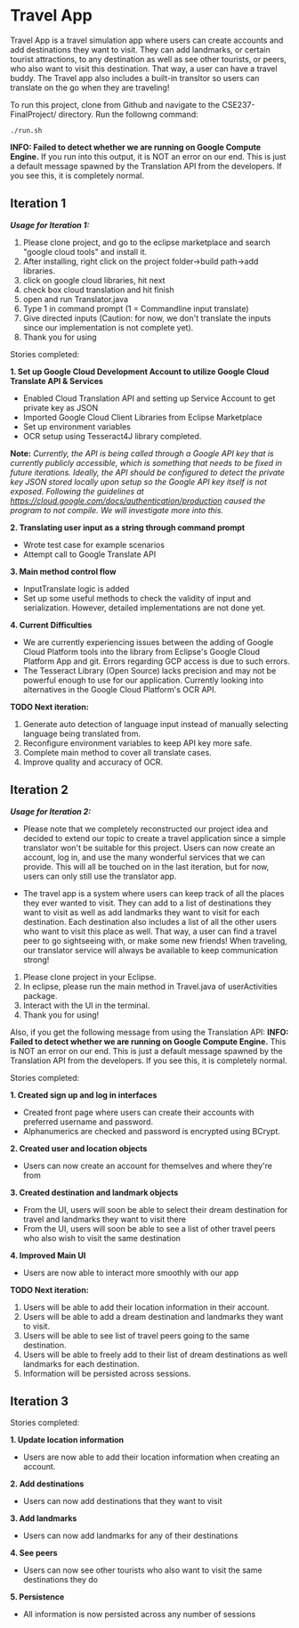 # Travel App

Travel App is a travel simulation app where users can create accounts and add destinations they want to visit. They can add landmarks, or certain tourist attractions, to any destination as well as see other tourists, or peers, who also want to visit this destination. That way, a user can have a travel buddy. The Travel app also includes a built-in transltor so users can translate on the go when they are traveling!

To run this project, clone from Github and navigate to the CSE237-FinalProject/ directory. Run the followng command:

```
./run.sh
```

****INFO: Failed to detect whether we are running on Google Compute Engine.****
If you run into this output, it is NOT an error on our end. This is just a default message spawned by the Translation API from the developers. If you see this, it is completely normal.

## Iteration 1

***Usage for Iteration 1:***
1. Please clone project, and go to the eclipse marketplace and search "google cloud tools" and install it.
2. After installing, right click on the project folder->build path->add libraries.
3. click on google cloud libraries, hit next
4. check box cloud translation and hit finish
5. open and run Translator.java
6. Type 1 in command prompt (1 = Commandline input translate)
7. Give directed inputs (Caution: for now, we don't translate the inputs since our implementation is not complete yet). 
8. Thank you for using


Stories completed:

**1. Set up Google Cloud Development Account to utilize Google Cloud Translate API & Services**
  - Enabled Cloud Translation API and setting up Service Account to get private key as JSON 
  - Imported Google Cloud Client Libraries from Eclipse Marketplace
  - Set up environment variables
  - OCR setup using Tesseract4J library completed.
  
  **Note:** *Currently, the API is being called through a Google API key that is currently publicly accessible, which is something that needs to be fixed in future iterations. Ideally, the API should be configured to detect the private key JSON stored locally upon setup so the Google API key itself is not exposed. Following the guidelines at https://cloud.google.com/docs/authentication/production caused the program to not compile. We will investigate more into this.*
  
**2. Translating user input as a string through command prompt**
  - Wrote test case for example scenarios
  - Attempt call to Google Translate API

**3. Main method control flow**
  - InputTranslate logic is added
  - Set up some useful methods to check the validity of input and serialization. However, detailed implementations are not done yet. 

**4. Current Difficulties**
  - We are currently experiencing issues between the adding of Google Cloud Platform tools into the library from Eclipse's Google Cloud Platform App and git. Errors regarding GCP access is due to such errors. 
  - The Tesseract Library (Open Source) lacks precision and may not be powerful enough to use for our application. Currently looking into alternatives in the Google Cloud Platform's OCR API.

**TODO Next iteration:**
1. Generate auto detection of language input instead of manually selecting language being translated from. 
2. Reconfigure environment variables to keep API key more safe.
3. Complete main method to cover all translate cases. 
4. Improve quality and accuracy of OCR.



## Iteration 2

***Usage for Iteration 2:***
* Please note that we completely reconstructed our project idea and decided to extend our topic to create a travel application since a simple translator won't be suitable for this project. Users can now create an account, log in, and use the many wonderful services that we can provide. This will all be touched on in the last iteration, but for now, users can only still use the translator app.

* The travel app is a system where users can keep track of all the places they ever wanted to visit. They can add to a list of destinations they want to visit as well as add landmarks they want to visit for each destination. Each destination also includes a list of all the other users who want to visit this place as well. That way, a user can find a travel peer to go sightseeing with, or make some new friends! When traveling, our translator service will always be available to keep communication strong!

1. Please clone project in your Eclipse. 
2. In eclipse, please run the main method in Travel.java of userActivities package. 
3. Interact with the UI in the terminal.
4. Thank you for using!

Also, if you get the following message from using the Translation API:
****INFO: Failed to detect whether we are running on Google Compute Engine.****
This is NOT an error on our end. This is just a default message spawned by the Translation API from the developers. If you see this, it is completely normal.


Stories completed:

**1. Created sign up and log in interfaces**
 - Created front page where users can create their accounts with preferred username and password.
 - Alphanumerics are checked and password is encrypted using BCrypt.

**2. Created user and location objects**
 - Users can now create an account for themselves and where they're from

**3. Created destination and landmark objects**
 - From the UI, users will soon be able to select their dream destination for travel and landmarks they want to visit there
 - From the UI, users will soon be able to see a list of other travel peers who also wish to visit the same destination
 
**4. Improved Main UI**
 - Users are now able to interact more smoothly with our app


**TODO Next iteration:**
1. Users will be able to add their location information in their account.
2. Users will be able to add a dream destination and landmarks they want to visit.
3. Users will be able to see list of travel peers going to the same destination.
4. Users will be able to freely add to their list of dream destinations as well landmarks for each destination.
5. Information will be persisted across sessions.

## Iteration 3

Stories completed:

**1. Update location information**
 - Users are now able to add their location information when creating an account.

**2. Add destinations**
 - Users can now add destinations that they want to visit

**3. Add landmarks**
 - Users can now add landmarks for any of their destinations
 
**4. See peers**
 - Users can now see other tourists who also want to visit the same destinations they do

**5. Persistence**
 - All information is now persisted across any number of sessions
